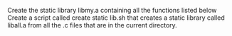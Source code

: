 Create the static library libmy.a containing all the functions listed below
Create a script called create static lib.sh that creates a static library called liball.a from all the .c files that are in the current directory.
